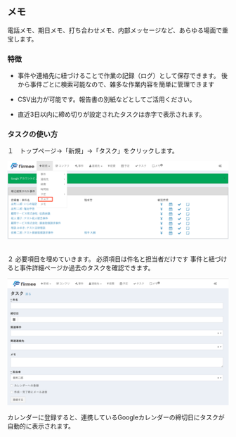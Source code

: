 ## メモ

電話メモ、期日メモ、打ち合わせメモ、内部メッセージなど、あらゆる場面で重宝します。


### 特徴

* 事件や連絡先に紐づけることで作業の記録（ログ）として保存できます。
後から事件ごとに検索可能なので、雑多な作業内容を簡単に管理できます

* CSV出力が可能です。報告書の別紙などとしてご活用ください。
* 直近3日以内に締め切りが設定されたタスクは赤字で表示されます。


### タスクの使い方

１　トップページ→「新規」→「タスク」をクリックします。

![](/assets/スクリーンショット_2018-03-02_午後2_14_30.png)

<br>
２ 必要項目を埋めていきます。
必須項目は件名と担当者だけです
事件と紐づけると事件詳細ページか過去のタスクを確認できます。

![](/assets/タスク作成.png)


カレンダーに登録すると、連携しているGoogleカレンダーの締切日にタスクが自動的に表示されます。

